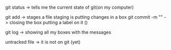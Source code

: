 


git status   -> tells me the current state of git(on my computer)

git add <filename>              -> stages a file
                                    staging is putting changes in a box
git commit -m "<message>"       -> closing the box
                                    putting a label on it  (<message>)  

git log                         -> showing all my boxes with the 
                                                messages                                                

untracked file -> it is not on git (yet)

